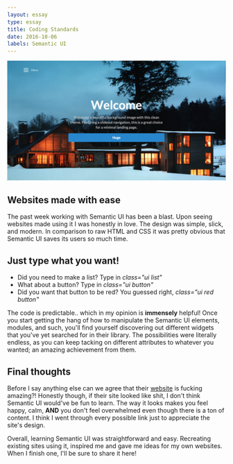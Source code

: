 ```yaml
---
layout: essay
type: essay
title: Coding Standards 
date: 2016-10-06
labels: Semantic UI
---
```


<img src="../images/Semantic.png" style="max-width:100%;">

## Websites made with ease

The past week working with Semantic UI has been a blast. Upon seeing websites made using it
I was honestly in love. The design was simple, slick, and modern. In comparison to raw HTML
and CSS it was pretty obvious that Semantic UI saves its users so much time. 

## Just type what you want!

* Did you need to make a list? Type in *class="ui list"*
* What about a button? Type in *class="ui button"*
* Did you want that button to be red? You guessed right, *class="ui red button"*

The code is predictable.. which in my opinion is **immensely** helpful! Once you start getting
the hang of how to manipulate the Semantic UI elements, modules, and such, you'll find yourself
discovering out different widgets that you've yet searched for in their library. The possibilities
were literally endless, as you can keep tacking on different attributes to whatever you wanted; an 
amazing achievement from them.

## Final thoughts

Before I say anything else can we agree that their [website](http://semantic-ui.com/) is fucking amazing?! 
Honestly though, if their site looked like shit, I don't think Semantic UI would've be fun to learn. 
The way it looks makes you feel happy, calm, **AND** you don't feel overwhelmed even though there is a ton of content.
I think I went through every possible link just to appreciate the site's design.

Overall, learning Semantic UI was straightforward and easy. Recreating existing sites using it,
inspired me and gave me ideas for my own websites. When I finish one, I'll be sure to share it here!

